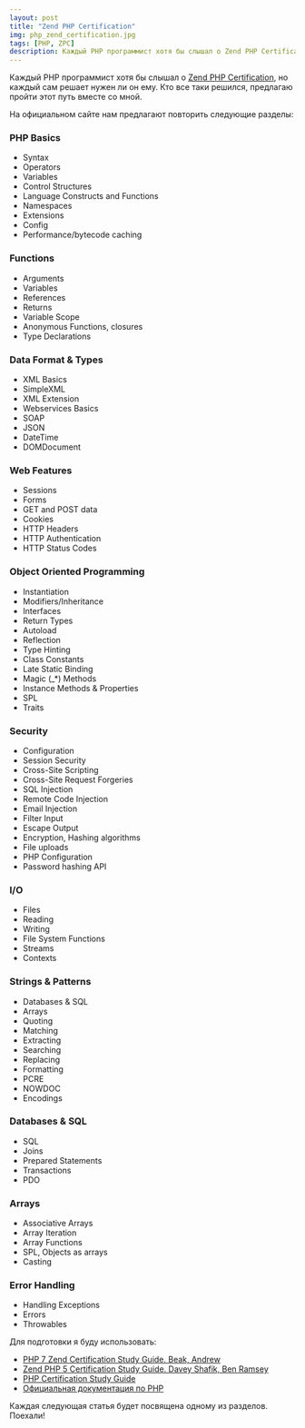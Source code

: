 ```yaml
---
layout: post
title: "Zend PHP Certification"
img: php_zend_certification.jpg
tags: [PHP, ZPC]
description: Каждый PHP программист хотя бы слышал о Zend PHP Certification, но каждый сам решает нужен ли он ему. Кто все таки решился, предлагаю пройти этот путь вместе со мной.
---
```


Каждый PHP программист хотя бы слышал о [Zend PHP Certification](http://www.zend.com/en/services/certification/php-certification), но каждый сам решает нужен ли он ему.
Кто все таки решился, предлагаю пройти этот путь вместе со мной.

На официальном сайте нам предлагают повторить следующие разделы:

### PHP Basics
* Syntax
* Operators
* Variables
* Control Structures
* Language Constructs and Functions
* Namespaces 
* Extensions
* Config
* Performance/bytecode caching


### Functions
* Arguments
* Variables
* References
* Returns
* Variable Scope
* Anonymous Functions, closures
* Type Declarations

### Data Format & Types
* XML Basics
* SimpleXML
* XML Extension
* Webservices Basics
* SOAP
* JSON 
* DateTime 
* DOMDocument

### Web Features
* Sessions
* Forms
* GET and POST data
* Cookies
* HTTP Headers
* HTTP Authentication
* HTTP Status Codes

### Object Oriented Programming
* Instantiation
* Modifiers/Inheritance
* Interfaces
* Return Types
* Autoload
* Reflection
* Type Hinting
* Class Constants
* Late Static Binding
* Magic (_*) Methods
* Instance Methods & Properties
* SPL
* Traits 

### Security
* Configuration
* Session Security
* Cross-Site Scripting
* Cross-Site Request Forgeries
* SQL Injection
* Remote Code Injection
* Email Injection
* Filter Input
* Escape Output
* Encryption, Hashing algorithms
* File uploads
* PHP Configuration
* Password hashing API 

### I/O
* Files
* Reading
* Writing
* File System Functions
* Streams
* Contexts

### Strings & Patterns
* Databases & SQL
* Arrays
* Quoting
* Matching
* Extracting
* Searching
* Replacing
* Formatting
* PCRE
* NOWDOC
* Encodings

### Databases & SQL
* SQL
* Joins
* Prepared Statements
* Transactions
* PDO

### Arrays
* Associative Arrays
* Array Iteration
* Array Functions
* SPL, Objects as arrays 
* Casting

### Error Handling
* Handling Exceptions
* Errors
* Throwables

Для подготовки я буду использовать:
* [PHP 7 Zend Certification Study Guide. Beak, Andrew](https://www.apress.com/de/book/9781484232453)
* [Zend PHP 5 Certification Study Guide. Davey Shafik, Ben Ramsey](https://www.amazon.com/Zend-PHP-Certification-Study-Guide/dp/1940111153/ref=pd_cp_14_1?_encoding=UTF8&pd_rd_i=1940111153&pd_rd_r=40T73VDTGAXC1FC7H6V7&pd_rd_w=HFiyO&pd_rd_wg=VLsjv&psc=1&refRID=40T73VDTGAXC1FC7H6V7)
* [PHP Certification Study Guide](http://www.zend.com/en/services/certification/php-certification-study-guide)
* [Официальная документация по PHP](http://php.net/docs.php)

Каждая следующая статья будет посвящена одному из разделов. Поехали!

